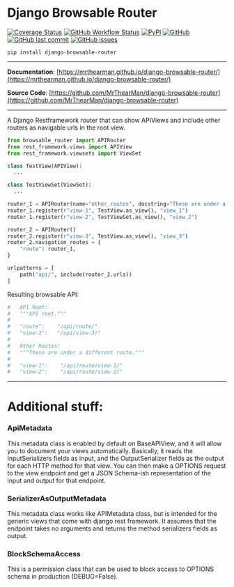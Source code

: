 # Django Browsable Router

[![Coverage Status](https://coveralls.io/repos/github/MrThearMan/django-browsable-router/badge.svg?branch=main)](https://coveralls.io/github/MrThearMan/django-browsable-router?branch=main)
[![GitHub Workflow Status](https://img.shields.io/github/workflow/status/MrThearMan/django-browsable-router/Tests)](https://github.com/MrThearMan/django-browsable-router/actions/workflows/main.yml)
[![PyPI](https://img.shields.io/pypi/v/django-browsable-router)](https://pypi.org/project/django-browsable-router)
[![GitHub](https://img.shields.io/github/license/MrThearMan/django-browsable-router)](https://github.com/MrThearMan/django-browsable-router/blob/main/LICENSE)
[![GitHub last commit](https://img.shields.io/github/last-commit/MrThearMan/django-browsable-router)](https://github.com/MrThearMan/django-browsable-router/commits/main)
[![GitHub issues](https://img.shields.io/github/issues-raw/MrThearMan/django-browsable-router)](https://github.com/MrThearMan/django-browsable-router/issues)

```shell
pip install django-browsable-router
```
---

**Documentation**: [https://mrthearman.github.io/django-browsable-router/](https://mrthearman.github.io/django-browsable-router/)

**Source Code**: [https://github.com/MrThearMan/django-browsable-router](https://github.com/MrThearMan/django-browsable-router)

---

A Django Restframework router that can show APIViews and include other routers as navigable urls in the root view.

```python
from browsable_router import APIRouter
from rest_framework.views import APIView
from rest_framework.viewsets import ViewSet

class TestView(APIView):
  ...

class TestViewSet(ViewSet):
  ...

router_1 = APIRouter(name="other_routes", docstring="These are under a different route.")
router_1.register(r"view-1", TestView.as_view(), "view_1")
router_1.register(r"view-2", TestViewSet.as_view(), "view_2")

router_2 = APIRouter()
router_2.register(r"view-3", TestView.as_view(), "view_3")
router_2.navigation_routes = {
    "route": router_1,
}

urlpatterns = [
    path("api/", include(router_2.urls))
]
```

Resulting browsable API:
```python
#   API Root:
#   """API root."""
#
#   "route":    "/api/route/"
#   "view-3":   "/api/view-3/"
#
#   Other Routes:
#   """These are under a different route."""
#
#   "view-1":    "/api/route/view-1/"
#   "view-2":    "/api/route/view-2/"
```

---

# Additional stuff:

### ApiMetadata
This metadata class is enabled by default on BaseAPIView, and it will allow you to document your views automatically.
Basically, it reads the InputSerializers fields as input, and the OutputSerializer fields as the output for each HTTP method for that view.
You can then make a OPTIONS request to the view endpoint and get a JSON Schema-ish representation of the input and output for that endpoint.

### SerializerAsOutputMetadata
This metadata class works like APIMetadata class, but is intended for the generic views that come with django rest framework.
It assumes that the endpoint takes no arguments and returns the method serializers fields as output.

### BlockSchemaAccess
This is a permission class that can be used to block access to OPTIONS schema in production (DEBUG=False).